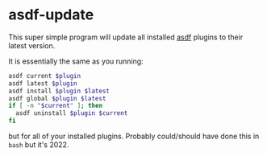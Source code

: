 # asdf-update

This super simple program will update all installed [asdf](https://asdf-vm.com/) plugins to their latest version.

It is essentially the same as you running:

```bash
asdf current $plugin
asdf latest $plugin
asdf install $plugin $latest
asdf global $plugin $latest
if [ -n "$current" ]; then
  asdf uninstall $plugin $current
fi
```

but for all of your installed plugins.  Probably could/should have done this in
`bash` but it's 2022.
